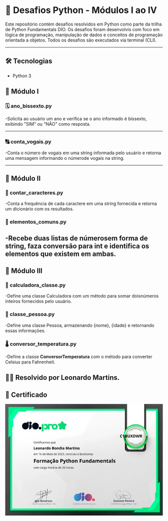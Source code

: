 # 🐍 Desafios Python - Módulos I ao IV

Este repositório contém desafios resolvidos em Python como parte da trilha de Python Fundamentals DIO. Os desafios foram desenvolvis com foco em lógica de programação, manipulação de dados e conceitos de programação orientada a objetos. Todos os desafios são executados via terminal (CLI).

---
## 🛠 Tecnologias
- Python 3

## 📘 Módulo I

### 🗓️ ano_bissexto.py
-Solicita ao usuário um ano e verifica se o ano informado é bissexto, exibindo "SIM" ou "NÃO" como resposta. 

---

### 🔠 conta_vogais.py
-Conta o número de vogais em uma string informada pelo usuário e retorna uma mensagem informando o númerode vogais na string.

---

## 📗 Módulo II

### 🔡 contar_caracteres.py
-Conta a frequência de cada caractere em uma string fornecida e retorna um dicionário com  os resultados.
 
 ### 🔁 elementos_comuns.py
 -Recebe duas listas de númerosem forma de string, faza conversão para int e identifica os elementos que existem em ambas. 
---

## 📙 Módulo III

### 🧮 calculadora_classe.py
-Define uma classe Calculadora com um método para somar doisnúmeros inteiros fornecidos pelo usuário. 

### 👤 classe_pessoa.py
-Define uma classe Pessoa, armazenando {nome}, {idade} e retornando essas informações.

### 🌡️ conversor_temperatura.py
-Define a classe **ConversorTemperatura** com o método para converter Celsius para Fahrenheit. 
 

 ## 👨‍💻 Resolvido por Leonardo Martins.

 ## 🏅 Certificado

 ![Certificado Python Fundamentals](certificado.png)

 